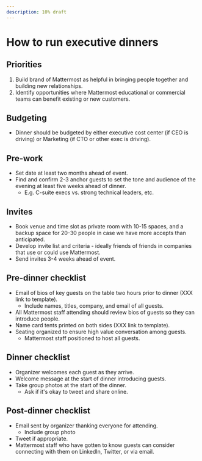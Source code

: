 ```yaml
---
description: 10% draft
---
```


# How to run executive dinners

## Priorities

1. Build brand of Mattermost as helpful in bringing people together and building new relationships.
2. Identify opportunities where Mattermost educational or commercial teams can benefit existing or new customers.

## Budgeting

* Dinner should be budgeted by either executive cost center \(if CEO is driving\) or Marketing \(if CTO or other exec is driving\).

## Pre-work

* Set date at least two months ahead of event.
* Find and confirm 2-3 anchor guests to set the tone and audience of the evening at least five weeks ahead of dinner.
  * E.g. C-suite execs vs. strong technical leaders, etc.

## Invites

* Book venue and time slot as private room with 10-15 spaces, and a backup space for 20-30 people in case we have more accepts than anticipated.
* Develop invite list and criteria - ideally friends of friends in companies that use or could use Mattermost.
* Send invites 3-4 weeks ahead of event.

## Pre-dinner checklist

* Email of bios of key guests on the table two hours prior to dinner \(XXX link to template\).
  * Include names, titles, company, and email of all guests.
* All Mattermost staff attending should review bios of guests so they can introduce people.
* Name card tents printed on both sides \(XXX link to template\).
* Seating organized to ensure high value conversation among guests.
  * Mattermost staff positioned to host all guests.

## Dinner checklist

* Organizer welcomes each guest as they arrive.
* Welcome message at the start of dinner introducing guests.
* Take group photos at the start of the dinner.
  * Ask if it's okay to tweet and share online.

## Post-dinner checklist

* Email sent by organizer thanking everyone for attending.
  * Include group photo
* Tweet if appropriate.
* Mattermost staff who have gotten to know guests can consider connecting with them on LinkedIn, Twitter, or via email.
